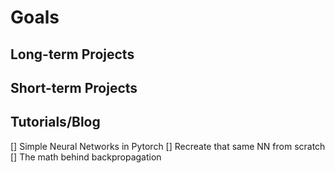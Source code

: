 # Goals


## Long-term Projects 

## Short-term Projects

## Tutorials/Blog
[] Simple Neural Networks in Pytorch
[] Recreate that same NN from scratch
[] The math behind backpropagation 

